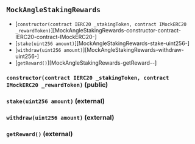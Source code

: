 ## <span id="MockAngleStakingRewards"></span> `MockAngleStakingRewards`



- [`constructor(contract IERC20 _stakingToken, contract IMockERC20 _rewardToken)`][MockAngleStakingRewards-constructor-contract-IERC20-contract-IMockERC20-]
- [`stake(uint256 amount)`][MockAngleStakingRewards-stake-uint256-]
- [`withdraw(uint256 amount)`][MockAngleStakingRewards-withdraw-uint256-]
- [`getReward()`][MockAngleStakingRewards-getReward--]
### <span id="MockAngleStakingRewards-constructor-contract-IERC20-contract-IMockERC20-"></span> `constructor(contract IERC20 _stakingToken, contract IMockERC20 _rewardToken)` (public)



### <span id="MockAngleStakingRewards-stake-uint256-"></span> `stake(uint256 amount)` (external)



### <span id="MockAngleStakingRewards-withdraw-uint256-"></span> `withdraw(uint256 amount)` (external)



### <span id="MockAngleStakingRewards-getReward--"></span> `getReward()` (external)



